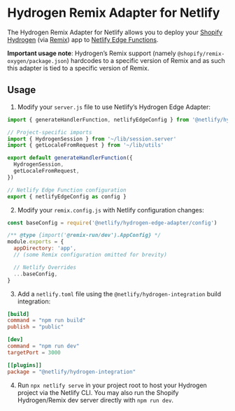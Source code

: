 # Hydrogen Remix Adapter for Netlify

The Hydrogen Remix Adapter for Netlify allows you to deploy your [Shopify Hydrogen](https://hydrogen.shopify.dev/) (via
[Remix](https://remix.run)) app to [Netlify Edge Functions](https://docs.netlify.com/edge-functions/overview/).

**Important usage note**: Hydrogen’s Remix support (namely `@shopify/remix-oxygen/package.json`) hardcodes to a specific
version of Remix and as such this adapter is tied to a specific version of Remix.

## Usage

1. Modify your `server.js` file to use Netlify’s Hydrogen Edge Adapter:

```js
import { generateHandlerFunction, netlifyEdgeConfig } from '@netlify/hydrogen-edge-adapter'

// Project-specific imports
import { HydrogenSession } from '~/lib/session.server'
import { getLocaleFromRequest } from '~/lib/utils'

export default generateHandlerFunction({
  HydrogenSession,
  getLocaleFromRequest,
})

// Netlify Edge Function configuration
export { netlifyEdgeConfig as config }
```

2. Modify your `remix.config.js` with Netlify configuration changes:

```js
const baseConfig = require('@netlify/hydrogen-edge-adapter/config')

/** @type {import('@remix-run/dev').AppConfig} */
module.exports = {
  appDirectory: 'app',
  // (some Remix configuration omitted for brevity)

  // Netlify Overrides
  ...baseConfig,
}
```

3. Add a `netlify.toml` file using the `@netlify/hydrogen-integration` build integration:

```toml
[build]
command = "npm run build"
publish = "public"

[dev]
command = "npm run dev"
targetPort = 3000

[[plugins]]
package = "@netlify/hydrogen-integration"
```

4. Run `npx netlify serve` in your project root to host your Hydrogen project via the Netlify CLI. You may also run the
   Shopify Hydrogen/Remix dev server directly with `npm run dev`.
